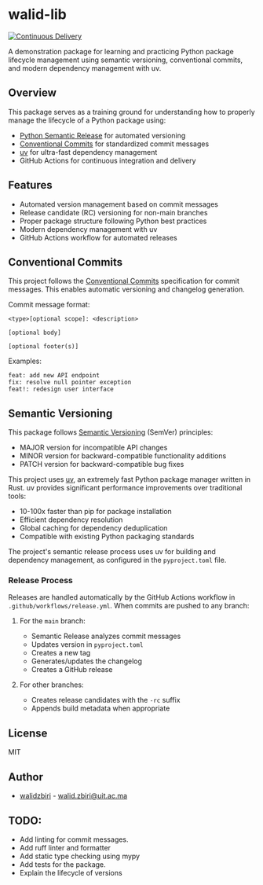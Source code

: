 # walid-lib

[![Continuous Delivery](https://github.com/walidzbiri/walid_lib/actions/workflows/release.yml/badge.svg)](https://github.com/walidzbiri/walid_lib/actions/workflows/release.yml)

A demonstration package for learning and practicing Python package lifecycle management using semantic versioning, conventional commits, and modern dependency management with uv.

## Overview

This package serves as a training ground for understanding how to properly manage the lifecycle of a Python package using:

- [Python Semantic Release](https://python-semantic-release.readthedocs.io/) for automated versioning
- [Conventional Commits](https://www.conventionalcommits.org/) for standardized commit messages
- [uv](https://github.com/astral-sh/uv) for ultra-fast dependency management
- GitHub Actions for continuous integration and delivery

## Features

- Automated version management based on commit messages
- Release candidate (RC) versioning for non-main branches
- Proper package structure following Python best practices
- Modern dependency management with uv
- GitHub Actions workflow for automated releases


## Conventional Commits

This project follows the [Conventional Commits](https://www.conventionalcommits.org/) specification for commit messages. This enables automatic versioning and changelog generation.

Commit message format:

```
<type>[optional scope]: <description>

[optional body]

[optional footer(s)]
```

Examples:

```
feat: add new API endpoint
fix: resolve null pointer exception
feat!: redesign user interface
```

## Semantic Versioning

This package follows [Semantic Versioning](https://semver.org/) (SemVer) principles:

- MAJOR version for incompatible API changes
- MINOR version for backward-compatible functionality additions
- PATCH version for backward-compatible bug fixes

This project uses [uv](https://github.com/astral-sh/uv), an extremely fast Python package manager written in Rust. uv provides significant performance improvements over traditional tools:

- 10-100x faster than pip for package installation
- Efficient dependency resolution
- Global caching for dependency deduplication
- Compatible with existing Python packaging standards

The project's semantic release process uses uv for building and dependency management, as configured in the `pyproject.toml` file.

### Release Process

Releases are handled automatically by the GitHub Actions workflow in `.github/workflows/release.yml`. When commits are pushed to any branch:

1. For the `main` branch:
   - Semantic Release analyzes commit messages
   - Updates version in `pyproject.toml`
   - Creates a new tag
   - Generates/updates the changelog
   - Creates a GitHub release

2. For other branches:
   - Creates release candidates with the `-rc` suffix
   - Appends build metadata when appropriate

## License

MIT

## Author

- [walidzbiri](https://github.com/walidzbiri) - walid.zbiri@uit.ac.ma

## TODO:
- Add linting for commit messages.
- Add ruff linter and formatter
- Add static type checking using mypy
- Add tests for the package.
- Explain the lifecycle of versions